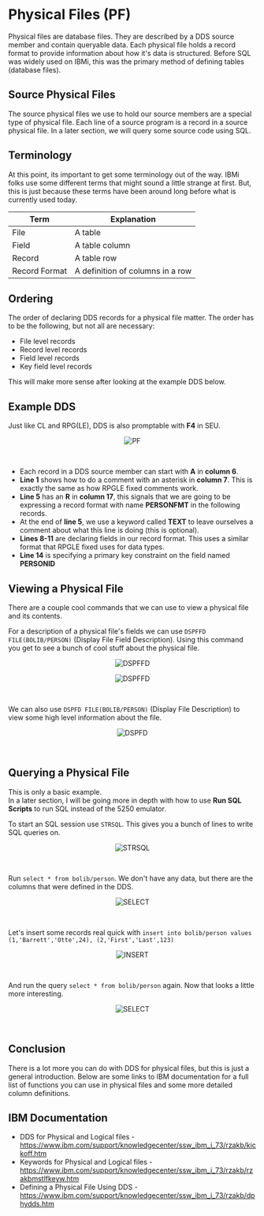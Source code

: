 # Physical Files (PF)

Physical files are database files. They are described by a DDS source member and contain queryable data.
Each physical file holds a record format to provide information about how it's data is structured.
Before SQL was widely used on IBMi, this was the primary method of defining tables (database files).


## Source Physical Files
The source physical files we use to hold our source members are a special type of physical file.
Each line of a source program is a record in a source physical file. 
In a later section, we will query some source code using SQL.


## Terminology
At this point, its important to get some terminology out of the way.
IBMi folks use some different terms that might sound a little strange at first.
But, this is just because these terms have been around long before what is currently used today.

| Term          | Explanation     |
| ------------- | --------------- |
| File          | A table         |
| Field         | A table column  |
| Record        | A table row     |
| Record Format | A definition of columns in a row |



## Ordering
The order of declaring DDS records for a physical file matter.
The order has to be the following, but not all are necessary:
* File level records
* Record level records
* Field level records
* Key field level records

This will make more sense after looking at the example DDS below.


## Example DDS
Just like CL and RPG(LE), DDS is also promptable with **F4** in SEU.


<figure align="center">
  <img src="./core/dds/_assets/pf-01.png" alt="PF"/>
</figure>
<br>

* Each record in a DDS source member can start with **A** in **column 6**.
* **Line 1** shows how to do a comment with an asterisk in **column 7**. This is exactly the same as how RPGLE fixed comments work.
* **Line 5** has an **R** in **column 17**, this signals that we are going to be expressing a record format with name **PERSONFMT** in the following records.
* At the end of **line 5**, we use a keyword called **TEXT** to leave ourselves a comment about what this line is doing (this is optional).
* **Lines 8-11** are declaring fields in our record format. This uses a similar format that RPGLE fixed uses for data types.
* **Line 14** is specifying a primary key constraint on the field named **PERSONID**


## Viewing a Physical File
There are a couple cool commands that we can use to view a physical file and its contents.

For a description of a physical file's fields we can use ```DSPFFD FILE(BOLIB/PERSON)``` (Display File Field Description).
Using this command you get to see a bunch of cool stuff about the physical file.

<figure align="center">
  <img src="./core/dds/_assets/pf-02.png" alt="DSPFFD"/>
</figure>
<figure align="center">
  <img src="./core/dds/_assets/pf-03.png" alt="DSPFFD"/>
</figure>
<br>


We can also use ```DSPFD FILE(BOLIB/PERSON)``` (Display File Description) to view some high level information about the file.

<figure align="center">
  <img src="./core/dds/_assets/pf-04.png" alt="DSPFD"/>
</figure>
<br>


## Querying a Physical File
This is only a basic example.<br>
In a later section, I will be going more in depth with how to use **Run SQL Scripts** to run SQL instead of the 5250 emulator.

To start an SQL session use ```STRSQL```. This gives you a bunch of lines to write SQL queries on.

<figure align="center">
  <img src="./core/dds/_assets/pf-05.png" alt="STRSQL"/>
</figure>
<br>

Run ```select * from bolib/person```. We don't have any data, but there are the columns that were defined in the DDS.
<figure align="center">
  <img src="./core/dds/_assets/pf-06.png" alt="SELECT"/>
</figure>
<br>


Let's insert some records real quick with ```insert into bolib/person values (1,'Barrett','Otte',24), (2,'First','Last',123)```
<figure align="center">
  <img src="./core/dds/_assets/pf-07.png" alt="INSERT"/>
</figure>
<br>

And run the query ```select * from bolib/person``` again. Now that looks a little more interesting.
<figure align="center">
  <img src="./core/dds/_assets/pf-08.png" alt="SELECT"/>
</figure>
<br>

## Conclusion
There is a lot more you can do with DDS for physical files, but this is just a general introduction.
Below are some links to IBM documentation for a full list of functions you can use in physical files and some more detailed column definitions.

## IBM Documentation

* DDS for Physical and Logical files - https://www.ibm.com/support/knowledgecenter/ssw_ibm_i_73/rzakb/kickoff.htm
* Keywords for Physical and Logical files - https://www.ibm.com/support/knowledgecenter/ssw_ibm_i_73/rzakb/rzakbmstlfkeyw.htm
* Defining a Physical File Using DDS - https://www.ibm.com/support/knowledgecenter/ssw_ibm_i_73/rzakb/dphydds.htm